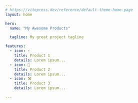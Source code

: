 ```yaml
---
# https://vitepress.dev/reference/default-theme-home-page
layout: home

hero:
  name: "My Awesome Products"

  tagline: My great project tagline

features:
  - icon: ⚡️
    title: Product 1
    details: Lorem ipsum...
  - icon: 🖖
    title: Product 2
    details: Lorem ipsum...
  - icon: 🛠️
    title: Product 3
    details: Lorem ipsum...
    
---
```


